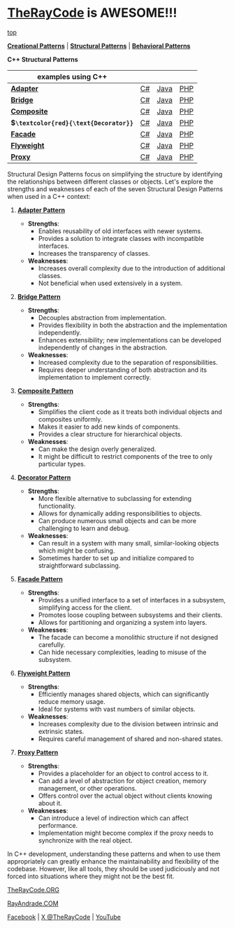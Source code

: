 # [TheRayCode](../../README.md) is AWESOME!!!

[top](../README.md)

**[Creational Patterns](../Creational/README.md)** | **[Structural Patterns](../Structural/README.md)** | **[Behavioral Patterns](../Behavioral/README.md)**

**C++ Structural Patterns**

| examples using C++ | | | |
|----|---|---|---|
|**[Adapter](./Adapter/README.md)**  | [C#](../../Csharp/Structural/Adapter/README.md) | [Java](../../Java/Structural/Adapter/README.md) | [PHP](../../PHP/Structural/Adapter/README.md) |
|**[Bridge](./Bridge/README.md)**  | [C#](../../Csharp/Structural/Bridge/README.md) | [Java](../../Java/Structural/Bridge/README.md) | [PHP](../../PHP/Structural/Bridge/README.md) |
|**[Composite](./Composite/README.md)**  | [C#](../../Csharp/Structural/Composite/README.md) | [Java](../../Java/Structural/Composite/README.md) | [PHP](../../PHP/Structural/Composite/README.md) |
|**$`\textcolor{red}{\text{Decorator}}`**  | [C#](../../Csharp/Structural/Decorator/README.md) | [Java](../../Java/Structural/Decorator/README.md) | [PHP](../../PHP/Structural/Decorator/README.md) |
|**[Facade](./Facade/README.md)**  | [C#](../../Csharp/Structural/Facade/README.md) | [Java](../../Java/Structural/Facade/README.md) | [PHP](../../PHP/Structural/Facade/README.md) |
|**[Flyweight](./Flyweight/README.md)**  | [C#](../../Csharp/Structural/Flyweight/README.md) | [Java](../../Java/Structural/Flyweight/README.md) | [PHP](../../PHP/Structural/Flyweight/README.md) |
|**[Proxy](./Proxy/README.md)**  | [C#](../../Csharp/Structural/Proxy/README.md) | [Java](../../Java/Structural/Proxy/README.md) | [PHP](../../PHP/Structural/Proxy/README.md) |

Structural Design Patterns focus on simplifying the structure by identifying the relationships between different classes or objects. Let's explore the strengths and weaknesses of each of the seven Structural Design Patterns when used in a C++ context:

1. **[Adapter Pattern](Adapter/README.md)**
    - **Strengths**: 
        - Enables reusability of old interfaces with newer systems.
        - Provides a solution to integrate classes with incompatible interfaces.
        - Increases the transparency of classes.
    - **Weaknesses**: 
        - Increases overall complexity due to the introduction of additional classes.
        - Not beneficial when used extensively in a system.

2. **[Bridge Pattern](Bridge/README.md)**
    - **Strengths**: 
        - Decouples abstraction from implementation.
        - Provides flexibility in both the abstraction and the implementation independently.
        - Enhances extensibility; new implementations can be developed independently of changes in the abstraction.
    - **Weaknesses**: 
        - Increased complexity due to the separation of responsibilities.
        - Requires deeper understanding of both abstraction and its implementation to implement correctly.

3. **[Composite Pattern](Composite/README.md)**
    - **Strengths**: 
        - Simplifies the client code as it treats both individual objects and composites uniformly.
        - Makes it easier to add new kinds of components.
        - Provides a clear structure for hierarchical objects.
    - **Weaknesses**: 
        - Can make the design overly generalized.
        - It might be difficult to restrict components of the tree to only particular types.

4. **[Decorator Pattern](Decorator/README.md)**
    - **Strengths**: 
        - More flexible alternative to subclassing for extending functionality.
        - Allows for dynamically adding responsibilities to objects.
        - Can produce numerous small objects and can be more challenging to learn and debug.
    - **Weaknesses**: 
        - Can result in a system with many small, similar-looking objects which might be confusing.
        - Sometimes harder to set up and initialize compared to straightforward subclassing.

5. **[Facade Pattern](Facade/README.md)**
    - **Strengths**: 
        - Provides a unified interface to a set of interfaces in a subsystem, simplifying access for the client.
        - Promotes loose coupling between subsystems and their clients.
        - Allows for partitioning and organizing a system into layers.
    - **Weaknesses**: 
        - The facade can become a monolithic structure if not designed carefully.
        - Can hide necessary complexities, leading to misuse of the subsystem.

6. **[Flyweight Pattern](Flyweight/README.md)**
    - **Strengths**: 
        - Efficiently manages shared objects, which can significantly reduce memory usage.
        - Ideal for systems with vast numbers of similar objects.
    - **Weaknesses**: 
        - Increases complexity due to the division between intrinsic and extrinsic states.
        - Requires careful management of shared and non-shared states.

7. **[Proxy Pattern](Proxy/README.md)**
    - **Strengths**: 
        - Provides a placeholder for an object to control access to it.
        - Can add a level of abstraction for object creation, memory management, or other operations.
        - Offers control over the actual object without clients knowing about it.
    - **Weaknesses**: 
        - Can introduce a level of indirection which can affect performance.
        - Implementation might become complex if the proxy needs to synchronize with the real object.

In C++ development, understanding these patterns and when to use them appropriately can greatly enhance the maintainability and flexibility of the codebase. However, like all tools, they should be used judiciously and not forced into situations where they might not be the best fit.

[TheRayCode.ORG](https://www.TheRayCode.org)

[RayAndrade.COM](https://www.RayAndrade.com)

[Facebook](https://www.facebook.com/TheRayCode/) | [X @TheRayCode](https://www.x.com/TheRayCode/) | [YouTube](https://www.youtube.com/TheRayCode/)
